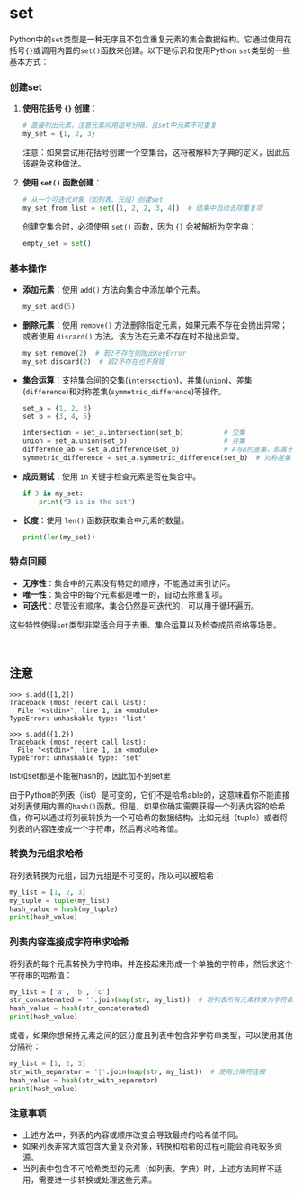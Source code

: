 # set
Python中的`set`类型是一种无序且不包含重复元素的集合数据结构。它通过使用花括号`{}`或调用内置的`set()`函数来创建。以下是标识和使用Python `set`类型的一些基本方式：

### 创建set

1. **使用花括号 `{}` 创建**：
   ```python
   # 直接列出元素，注意元素间用逗号分隔，且set中元素不可重复
   my_set = {1, 2, 3}
   ```

   注意：如果尝试用花括号创建一个空集合，这将被解释为字典的定义，因此应该避免这种做法。

2. **使用 `set()` 函数创建**：
   ```python
   # 从一个可迭代对象（如列表、元组）创建set
   my_set_from_list = set([1, 2, 2, 3, 4])  # 结果中自动去除重复项
   ```

   创建空集合时，必须使用 `set()` 函数，因为 `{}` 会被解析为空字典：
   ```python
   empty_set = set()
   ```

### 基本操作

- **添加元素**：使用 `add()` 方法向集合中添加单个元素。
  ```python
  my_set.add(5)
  ```

- **删除元素**：使用 `remove()` 方法删除指定元素，如果元素不存在会抛出异常；或者使用 `discard()` 方法，该方法在元素不存在时不抛出异常。
  ```python
  my_set.remove(2)  # 若2不存在则抛出KeyError
  my_set.discard(2)  # 若2不存在也不报错
  ```

- **集合运算**：支持集合间的交集(`intersection`)、并集(`union`)、差集(`difference`)和对称差集(`symmetric_difference`)等操作。
  ```python
  set_a = {1, 2, 3}
  set_b = {3, 4, 5}

  intersection = set_a.intersection(set_b)          # 交集
  union = set_a.union(set_b)                        # 并集
  difference_ab = set_a.difference(set_b)           # A与B的差集，即属于A但不属于B的元素
  symmetric_difference = set_a.symmetric_difference(set_b)  # 对称差集
  ```

- **成员测试**：使用 `in` 关键字检查元素是否在集合中。
  ```python
  if 3 in my_set:
      print("3 is in the set")
  ```

- **长度**：使用 `len()` 函数获取集合中元素的数量。
  ```python
  print(len(my_set))
  ```

### 特点回顾
- **无序性**：集合中的元素没有特定的顺序，不能通过索引访问。
- **唯一性**：集合中的每个元素都是唯一的，自动去除重复项。
- **可迭代**：尽管没有顺序，集合仍然是可迭代的，可以用于循环遍历。

这些特性使得`set`类型非常适合用于去重、集合运算以及检查成员资格等场景。

<br>

## 注意
```
>>> s.add([1,2])
Traceback (most recent call last):
  File "<stdin>", line 1, in <module>
TypeError: unhashable type: 'list'

>>> s.add({1,2})
Traceback (most recent call last):
  File "<stdin>", line 1, in <module>
TypeError: unhashable type: 'set'
```
list和set都是不能被hash的，因此加不到set里

由于Python的列表（list）是可变的，它们不是哈希able的，这意味着你不能直接对列表使用内置的`hash()`函数。但是，如果你确实需要获得一个列表内容的哈希值，你可以通过将列表转换为一个可哈希的数据结构，比如元组（tuple）或者将列表的内容连接成一个字符串，然后再求哈希值。

### 转换为元组求哈希

将列表转换为元组，因为元组是不可变的，所以可以被哈希：

```python
my_list = [1, 2, 3]
my_tuple = tuple(my_list)
hash_value = hash(my_tuple)
print(hash_value)
```

### 列表内容连接成字符串求哈希

将列表的每个元素转换为字符串，并连接起来形成一个单独的字符串，然后求这个字符串的哈希值：

```python
my_list = ['a', 'b', 'c']
str_concatenated = ''.join(map(str, my_list))  # 将列表所有元素转换为字符串并连接
hash_value = hash(str_concatenated)
print(hash_value)
```

或者，如果你想保持元素之间的区分度且列表中包含非字符串类型，可以使用其他分隔符：

```python
my_list = [1, 2, 3]
str_with_separator = '|'.join(map(str, my_list))  # 使用分隔符连接
hash_value = hash(str_with_separator)
print(hash_value)
```

### 注意事项

- 上述方法中，列表的内容或顺序改变会导致最终的哈希值不同。
- 如果列表非常大或包含大量复杂对象，转换和哈希的过程可能会消耗较多资源。
- 当列表中包含不可哈希类型的元素（如列表、字典）时，上述方法同样不适用，需要进一步转换或处理这些元素。